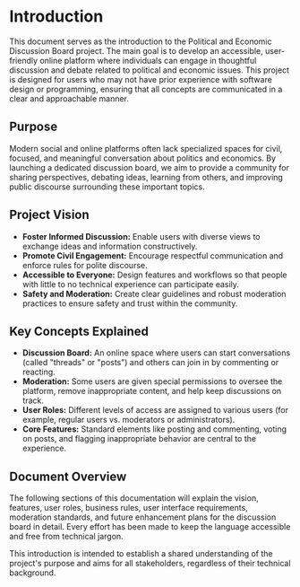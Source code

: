 # Introduction

This document serves as the introduction to the Political and Economic Discussion Board project. The main goal is to develop an accessible, user-friendly online platform where individuals can engage in thoughtful discussion and debate related to political and economic issues. This project is designed for users who may not have prior experience with software design or programming, ensuring that all concepts are communicated in a clear and approachable manner.

## Purpose

Modern social and online platforms often lack specialized spaces for civil, focused, and meaningful conversation about politics and economics. By launching a dedicated discussion board, we aim to provide a community for sharing perspectives, debating ideas, learning from others, and improving public discourse surrounding these important topics.

## Project Vision

- **Foster Informed Discussion:** Enable users with diverse views to exchange ideas and information constructively.
- **Promote Civil Engagement:** Encourage respectful communication and enforce rules for polite discourse.
- **Accessible to Everyone:** Design features and workflows so that people with little to no technical experience can participate easily.
- **Safety and Moderation:** Create clear guidelines and robust moderation practices to ensure safety and trust within the community.

## Key Concepts Explained

- **Discussion Board:** An online space where users can start conversations (called "threads" or "posts") and others can join in by commenting or reacting.
- **Moderation:** Some users are given special permissions to oversee the platform, remove inappropriate content, and help keep discussions on track.
- **User Roles:** Different levels of access are assigned to various users (for example, regular users vs. moderators or administrators).
- **Core Features:** Standard elements like posting and commenting, voting on posts, and flagging inappropriate behavior are central to the experience.

## Document Overview

The following sections of this documentation will explain the vision, features, user roles, business rules, user interface requirements, moderation standards, and future enhancement plans for the discussion board in detail. Every effort has been made to keep the language accessible and free from technical jargon. 

This introduction is intended to establish a shared understanding of the project's purpose and aims for all stakeholders, regardless of their technical background.
